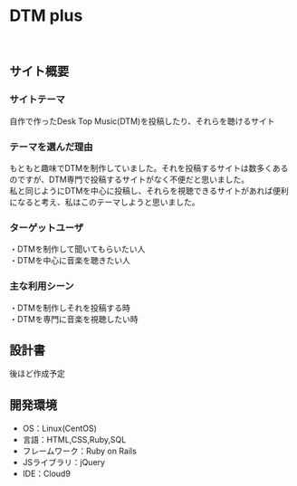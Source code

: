 # DTM plus
​
## サイト概要
### サイトテーマ
自作で作ったDesk Top Music(DTM)を投稿したり、それらを聴けるサイト
​
### テーマを選んだ理由
もともと趣味でDTMを制作していました。それを投稿するサイトは数多くあるのですが、DTM専門で投稿するサイトがなく不便だと思いました。</br>
私と同じようにDTMを中心に投稿し、それらを視聴できるサイトがあれば便利になると考え、私はこのテーマしようと思いました。</br>
### ターゲットユーザ
・DTMを制作して聞いてもらいたい人</br>
・DTMを中心に音楽を聴きたい人
​
### 主な利用シーン
・DTMを制作しそれを投稿する時</br>
・DTMを専門に音楽を視聴したい時
## 設計書
後ほど作成予定
​
## 開発環境
- OS：Linux(CentOS)
- 言語：HTML,CSS,Ruby,SQL
- フレームワーク：Ruby on Rails
- JSライブラリ：jQuery
- IDE：Cloud9
​